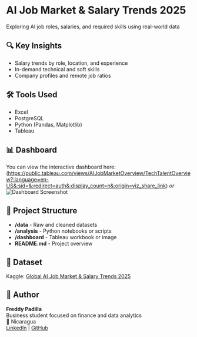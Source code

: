# AI Job Market & Salary Trends 2025
Exploring AI job roles, salaries, and required skills using real-world data

## 🔍 Key Insights
- Salary trends by role, location, and experience
- In-demand technical and soft skills
- Company profiles and remote job ratios

## 🛠️ Tools Used
- Excel
- PostgreSQL
- Python (Pandas, Matplotlib)
- Tableau

## 📊 Dashboard
You can view the interactive dashboard here: (https://public.tableau.com/views/AIJobMarketOverview/TechTalentOverview?:language=en-US&:sid=&:redirect=auth&:display_count=n&:origin=viz_share_link)
_or_  
![Dashboard Screenshot](/Users/frdilla/Desktop/AI/Job/Market//&/Salary/Trends/2025/AI/Job/Market/Overview.png)

## 📁 Project Structure
- **/data** - Raw and cleaned datasets
- **/analysis** - Python notebooks or scripts
- **/dashboard** - Tableau workbook or image
- **README.md** - Project overview

## 📌 Dataset
Kaggle: [Global AI Job Market & Salary Trends 2025](https://www.kaggle.com/datasets/bismasajjad/global-ai-job-market-and-salary-trends-2025)

## 👤 Author
**Freddy Padilla**  
Business student focused on finance and data analytics  
📍 Nicaragua  
[LinkedIn](https://www.linkedin.com/in/freddyp06/) | [GitHub](https://github.com/freddy-padilla)


